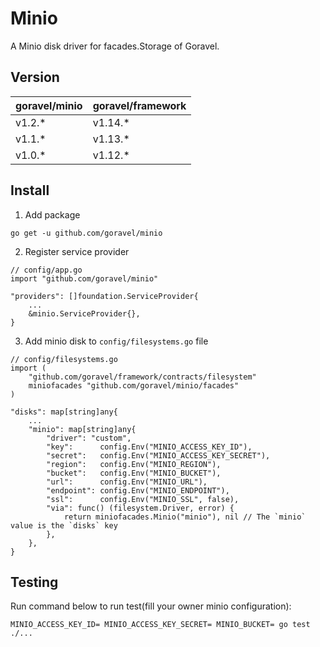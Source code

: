 # Minio

A Minio disk driver for facades.Storage of Goravel.

## Version

| goravel/minio | goravel/framework |
|---------------|-------------------|
| v1.2.*        | v1.14.*           |
| v1.1.*        | v1.13.*           |
| v1.0.*        | v1.12.*           |

## Install

1. Add package

```
go get -u github.com/goravel/minio
```

2. Register service provider

```
// config/app.go
import "github.com/goravel/minio"

"providers": []foundation.ServiceProvider{
    ...
    &minio.ServiceProvider{},
}
```

3. Add minio disk to `config/filesystems.go` file

```
// config/filesystems.go
import (
    "github.com/goravel/framework/contracts/filesystem"
    miniofacades "github.com/goravel/minio/facades"
)

"disks": map[string]any{
    ...
    "minio": map[string]any{
        "driver": "custom",
        "key":      config.Env("MINIO_ACCESS_KEY_ID"),
        "secret":   config.Env("MINIO_ACCESS_KEY_SECRET"),
        "region":   config.Env("MINIO_REGION"),
        "bucket":   config.Env("MINIO_BUCKET"),
        "url":      config.Env("MINIO_URL"),
        "endpoint": config.Env("MINIO_ENDPOINT"),
        "ssl":      config.Env("MINIO_SSL", false),
        "via": func() (filesystem.Driver, error) {
            return miniofacades.Minio("minio"), nil // The `minio` value is the `disks` key
        },
    },
}
```

## Testing

Run command below to run test(fill your owner minio configuration):

```
MINIO_ACCESS_KEY_ID= MINIO_ACCESS_KEY_SECRET= MINIO_BUCKET= go test ./...
```
